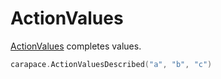 # ActionValues

[ActionValues](https://pkg.go.dev/github.com/rsteube/carapace#ActionValues) completes values.

```go
carapace.ActionValuesDescribed("a", "b", "c")
```
